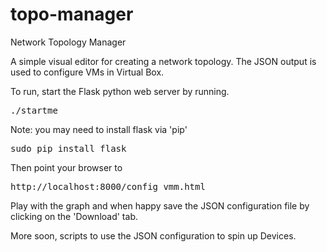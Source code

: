 # topo-manager
Network Topology Manager

A simple visual editor for creating a network topology. The JSON output is used to configure VMs in Virtual Box.


To run, start the Flask python web server by running. 

<pre>
./startme
</pre>

Note: you may need to install flask via 'pip'

<pre>
sudo pip install flask
</pre>

Then point your browser to 

<pre>
http://localhost:8000/config_vmm.html
</pre>


Play with the graph and when happy save the JSON configuration file by
clicking on the 'Download' tab. 

More soon, scripts to use the JSON configuration to spin up Devices.
